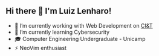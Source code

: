 ## Hi there 👋 I'm Luiz Lenharo!

- 🔭 I’m currently working with Web Development on [CI&T](https://ciandt.com/br/pt-br)
- 🌱 I’m currently learning Cybersecurity
- 🎓 Computer Engineering Undergraduate - Unicamp
- ⚡ NeoVim enthusiast
<!--
**luizlenharo/luizlenharo** is a ✨ _special_ ✨ repository because its `README.md` (this file) appears on your GitHub profile.

Here are some ideas to get you started:

- 🔭 I’m currently working on ...
- 🌱 I’m currently learning ...
- 👯 I’m looking to collaborate on ...
- 🤔 I’m looking for help with ...
- 💬 Ask me about ...
- 📫 How to reach me: ...
- 😄 Pronouns: ...
- ⚡ Fun fact: ...
-->
